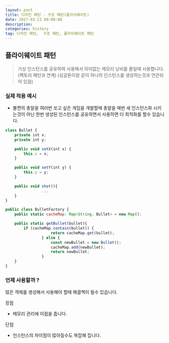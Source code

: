 ```yaml
---
layout: post
title: 디자인 패턴 - 구조 패턴(플라이웨이트)
date: 2017-03-21 00:00:00
description:
categories: history
tag: 디자인 패턴,  구조 패턴, 플라이웨이트 패턴
---
```


## 플라이웨이트 패턴

> 가상 인스턴스를 공유하여 사용해서 의미없는 메모리 낭비를 줄일때 사용합니다. (팩토리 패턴과 연계)
> (싱글톤이랑 같이 하나의 인스턴스를 생성하는것과 연관되어 있음)

### 실제 적용 예시

- 불편의 총알을 여러번 쏘고 싶은 게임을 개발할때 총알을 매번 새 인스턴스화 시키는것이 아닌 한번 생성된 인스턴스를 공유하면서 사용하면 더 최적화를 할수 있습니다.

```jsx
class Bullet {
    private int x;
    private int y;

    public void setX(int x) {
        this.x = x;
    }

    public void setY(int y) {
        this.y = y;
    }

    public void shot(){
				...
    }
}

public class BulletFactory {
    public static cacheMap: Map<String, Bullet> = new Map();

    public static getBullet(bullet){
        if (cacheMap.contain(bullet)) {
					return cacheMap.get(bullet);
				} else {
 					const newBullet = new Bullet();
					cacheMap.add(newBullet);
					return newBullet;
				}
    }
}
```

### 언제 사용할까 ?

많은 객체를 생성해서 사용해야 할때 해결책이 될수 있습니다.

장점

- 메모리 관리에 이점을 줍니다.

단점

- 인스턴스의 차이점이 많아질수도 복잡해 집니다.
